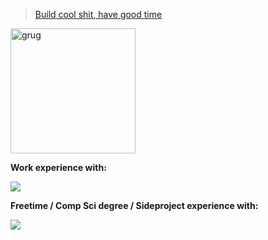 > [Build cool shit, have good time](https://grugbrain.dev/)

<img src="https://user-images.githubusercontent.com/13486531/149399974-62f62945-2e06-45a3-a4e0-27b98d1d5cae.png" alt="grug" width="200">

**Work experience with:**

<img src="https://skillicons.dev/icons?i=laravel,angular,ts,aws,php,linux,mysql&theme=dark" />

**Freetime / Comp Sci degree / Sideproject experience with:**

<img src="https://skillicons.dev/icons?i=react,cloudflare,workers,sqlite,nuxt,elixir,svelte,python,java,tailwind&theme=dark" />
